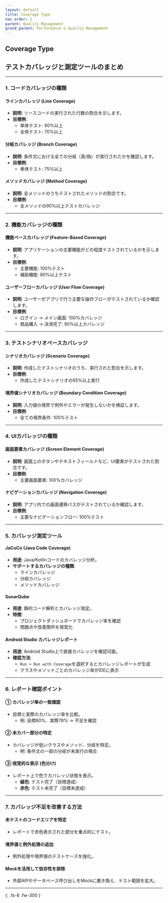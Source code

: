 ```yaml
---
layout: default
title: Coverage Type
nav_order: 2
parent: Quality Management
grand_parent: Performance & Quality Management
---
```


## Coverage Type

## **テストカバレッジと測定ツールのまとめ**

---

### **1. コードカバレッジの種類**

#### **ラインカバレッジ (Line Coverage)**
- **説明**: ソースコードの実行された行数の割合を示します。  
- **目標例**:  
  - 単体テスト: 80%以上  
  - 全体テスト: 70%以上  

#### **分岐カバレッジ (Branch Coverage)**
- **説明**: 条件文における全ての分岐（真/偽）が実行されたかを確認します。  
- **目標例**:  
  - 単体テスト: 75%以上  

#### **メソッドカバレッジ (Method Coverage)**
- **説明**: 全メソッドのうちテストされたメソッドの割合です。  
- **目標例**:  
  - 全メソッドの90%以上テストカバレッジ  

---

### **2. 機能カバレッジの種類**

#### **機能ベースカバレッジ (Feature-Based Coverage)**
- **説明**: アプリケーションの主要機能がどの程度テストされているかを示します。  
- **目標例**:  
  - 主要機能: 100%テスト  
  - 補助機能: 80%以上テスト  

#### **ユーザーフローカバレッジ (User Flow Coverage)**
- **説明**: ユーザーがアプリで行う主要な操作フローがテストされているか確認します。  
- **目標例**:  
  - ログイン → メイン画面: 100%カバレッジ  
  - 商品購入 → 決済完了: 90%以上カバレッジ  

---

### **3. テストシナリオベースカバレッジ**

#### **シナリオカバレッジ (Scenario Coverage)**
- **説明**: 作成したテストシナリオのうち、実行された割合を示します。  
- **目標例**:  
  - 作成したテストシナリオの95%以上実行  

#### **境界値シナリオカバレッジ (Boundary Condition Coverage)**
- **説明**: 入力値の境界で例外やエラーが発生しないかを検証します。  
- **目標例**:  
  - 全ての境界条件: 100%テスト  

---

### **4. UIカバレッジの種類**

#### **画面要素カバレッジ (Screen Element Coverage)**
- **説明**: 画面上のボタンやテキストフィールドなど、UI要素がテストされた割合です。  
- **目標例**:  
  - 主要画面要素: 100%カバレッジ  

#### **ナビゲーションカバレッジ (Navigation Coverage)**
- **説明**: アプリ内での画面遷移パスがテストされているか確認します。  
- **目標例**:  
  - 主要なナビゲーションフロー: 100%テスト  

---

### **5. カバレッジ測定ツール**

#### **JaCoCo (Java Code Coverage)**
- **用途**: Java/Kotlinコードのカバレッジ分析。  
- **サポートするカバレッジの種類**:  
  - ラインカバレッジ  
  - 分岐カバレッジ  
  - メソッドカバレッジ  

#### **SonarQube**
- **用途**: 静的コード解析とカバレッジ測定。  
- **特徴**:  
  - プロジェクトダッシュボードでカバレッジ率を確認  
  - 問題点や改善箇所を視覚化  

#### **Android Studio カバレッジレポート**
- **用途**: Android Studio上で直接カバレッジを確認可能。  
- **確認方法**:  
  - `Run > Run with Coverage`を選択するとカバレッジレポートが生成  
  - クラスやメソッドごとのカバレッジ率がIDEに表示  

---

### **6. レポート確認ポイント**

#### **① カバレッジ率の一致確認**
- 目標と実際のカバレッジ率を比較。  
  - 例: 目標80%、実際78% → 不足を確認  

#### **② 未カバー部分の特定**
- カバレッジが低いクラスやメソッド、分岐を特定。  
  - 例: 条件文の一部の分岐が未実行の場合  

#### **③ 視覚的な表示 (色分け)**
- レポート上で色でカバレッジ状態を表示。  
  - **緑色**: テスト完了（目標達成）  
  - **赤色**: テスト未完了（目標未達成）  

---

### **7. カバレッジ不足を改善する方法**

#### **未テストのコードエリアを特定**
- レポートで赤色表示された部分を重点的にテスト。  

#### **境界値と例外処理の追加**
- 例外処理や境界値のテストケースを強化。  

#### **Mockを活用して依存性を排除**
- 外部APIやデータベース呼び出しをMockに置き換え、テスト範囲を拡大。  

---

{: .fs-6 .fw-300 }
